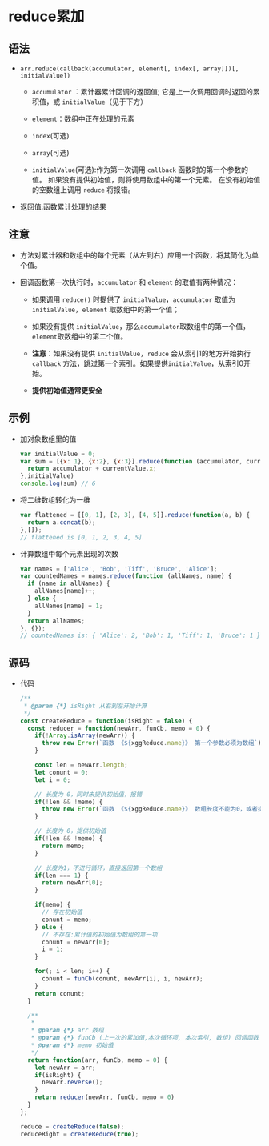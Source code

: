 # reduce累加

## 语法

  - `arr.reduce(callback(accumulator, element[, index[, array]])[, initialValue])`

      - `accumulator` ：累计器累计回调的返回值; 它是上一次调用回调时返回的累积值，或 `initialValue`（见于下方）

      - `element`：数组中正在处理的元素

      - `index`(可选)

      - `array`(可选)

      - `initialValue`(可选):作为第一次调用 `callback` 函数时的第一个参数的值。 如果没有提供初始值，则将使用数组中的第一个元素。 在没有初始值的空数组上调用 `reduce` 将报错。

  - 返回值:函数累计处理的结果

## 注意

  - 方法对累计器和数组中的每个元素（从左到右）应用一个函数，将其简化为单个值。

  - 回调函数第一次执行时，`accumulator` 和 `element` 的取值有两种情况：

      - 如果调用 `reduce()` 时提供了 `initialValue`，`accumulator` 取值为`initialValue`，`element` 取数组中的第一个值；

      - 如果没有提供 `initialValue`，那么`accumulator`取数组中的第一个值， `element`取数组中的第二个值。

      - **注意**：如果没有提供 `initialValue`，`reduce` 会从索引1的地方开始执行 `callback` 方法，跳过第一个索引。如果提供`initialValue`，从索引0开始。

      - **提供初始值通常更安全**

## 示例

  - 加对象数组里的值

    ```javascript
    var initialValue = 0;
    var sum = [{x: 1}, {x:2}, {x:3}].reduce(function (accumulator, currentValue) {
      return accumulator + currentValue.x;
    },initialValue)
    console.log(sum) // 6
    ```

  - 将二维数组转化为一维

    ```javascript
    var flattened = [[0, 1], [2, 3], [4, 5]].reduce(function(a, b) {
      return a.concat(b);
    },[]);
    // flattened is [0, 1, 2, 3, 4, 5]
    ```

  - 计算数组中每个元素出现的次数

    ```javascript
    var names = ['Alice', 'Bob', 'Tiff', 'Bruce', 'Alice'];
    var countedNames = names.reduce(function (allNames, name) {
      if (name in allNames) {
        allNames[name]++;
      } else {
        allNames[name] = 1;
      }
      return allNames;
    }, {});
    // countedNames is: { 'Alice': 2, 'Bob': 1, 'Tiff': 1, 'Bruce': 1 }
    ```

## 源码

  - 代码

    ```javascript
    /**
     * @param {*} isRight 从右到左开始计算
     */
    const createReduce = function(isRight = false) {
      const reducer = function(newArr, funCb, memo = 0) {
        if(!Array.isArray(newArr)) {
          throw new Error(`函数 《${xggReduce.name}》 第一个参数必须为数组`);
        }

        const len = newArr.length;
        let conunt = 0;
        let i = 0;

        // 长度为 0，同时未提供初始值，报错
        if(!len && !memo) {
          throw new Error(`函数 《${xggReduce.name}》 数组长度不能为0，或者提供初始值`);
        }

        // 长度为 0，提供初始值
        if(!len && !memo) {
          return memo;
        }

        // 长度为1，不进行循环，直接返回第一个数组
        if(len === 1) {
          return newArr[0];
        }

        if(memo) {
          // 存在初始值
          conunt = memo;
        } else {
          // 不存在:累计值的初始值为数组的第一项
          conunt = newArr[0];
          i = 1;
        }

        for(; i < len; i++) {
          conunt = funCb(conunt, newArr[i], i, newArr);
        }
        return conunt;
      }

      /**
       *
       * @param {*} arr 数组
       * @param {*} funCb (上一次的累加值,本次循环项, 本次索引, 数组) 回调函数
       * @param {*} memo 初始值
       */
      return function(arr, funCb, memo = 0) {
        let newArr = arr;
        if(isRight) {
          newArr.reverse();
        }
        return reducer(newArr, funCb, memo = 0)
      }
    };

    reduce = createReduce(false);
    reduceRight = createReduce(true);
    ```
